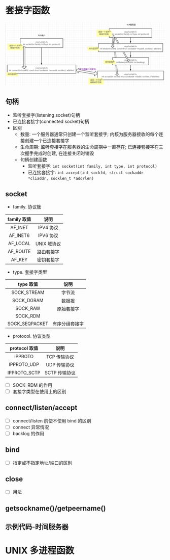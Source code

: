 # 套接字函数

![](img/TCP客户端服务端程序的套接字函数.png)

## 句柄

- 监听套接字(listening socket)句柄
- 已连接套接字(connected socket)句柄
- 区别
  - 数量: 一个服务器通常只创建一个监听套接字; 内核为服务器接收的每个连接创建一个已连接套接字
  - 生命周期: 监听套接字在服务器的生命周期中一直存在; 已连接套接字在三次握手完成时创建, 在连接关闭时销毁
  - 句柄创建函数
    - 监听套接字: `int socket(int family, int type, int protocol)`
    - 已连接套接字: `int accept(int sockfd, struct sockaddr *cliaddr, socklen_t *addrlen)`

## socket

- family. 协议簇

| family 取值 |    说明     |
| :---------: | :---------: |
|   AF_INET   |  IPV4 协议  |
|  AF_INET6   |  IPV6 协议  |
|  AF_LOCAL   | UNIX 域协议 |
|  AF_ROUTE   | 路由套接字  |
|   AF_KEY    | 密钥套接字  |

- type. 套接字类型

|   type 取值    |      说明      |
| :------------: | :------------: |
|  SOCK_STREAM   |     字节流     |
|   SOCK_DGRAM   |     数据报     |
|    SOCK_RAW    |   原始套接字   |
|    SOCK_RDM    |                |
| SOCK_SEQPACKET | 有序分组套接字 |

- protocol. 协议类型

| protocol 取值 |     说明      |
| :-----------: | :-----------: |
|    IPPROTO    | TCP 传输协议  |
|  IPPROTO_UDP  | UDP 传输协议  |
| IPPROTO_SCTP  | SCTP 传输协议 |

- [ ] SOCK_RDM 的作用
- [ ] 套接字类型在使用上的区别

## connect/listen/accept

- [ ] connect/listen 前使不使用 bind 的区别
- [ ] connect 异常情况
- [ ] backlog 的作用

## bind

- [ ] 指定或不指定地址/端口的区别

## close

- [ ] 用法

## getsockname()/getpeername()

## 示例代码-时间服务器

# UNIX 多进程函数
